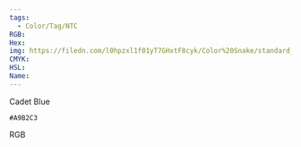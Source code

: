 ```yaml
---
tags:
  - Color/Tag/NTC
RGB:
Hex:
img: https://filedn.com/l0hpzxl1f01yT7GHxtF8cyk/Color%20Snake/standard_csv_to_svg/%23/A9B2C3.svg
CMYK:
HSL:
Name:
---
```

Cadet Blue
```palette
#A9B2C3
```
RGB
